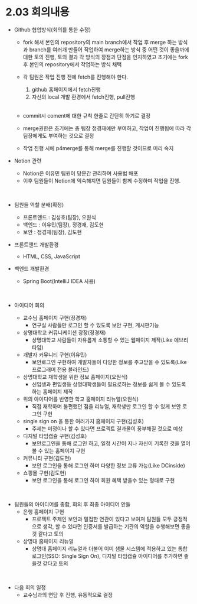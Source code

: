 # 2.03 회의내용

- Github 협업방식(회의를 통한 수정)

  - fork 해서 본인의 repository의 main branch에서 작업 후
    merge 하는 방식과 branch를 여러개 만들어 작업하여 merge하는 방식 중 어떤 것이 좋을까에 대한 토의 진행, 토의 결과 각 방식의 장점과 단점을 인지하였고 초기에는 fork 후 본인의 repository에서 작업하는 방식 채택
  - 각 팀원은 작업 진행 전에 fetch를 진행해야 한다.

    1. github 홈페이지에서 fetch진행
    2. 자신의 local 개발 환경에서 fetch진행, pull진행
       <br/>
       <br/>

  - commit시 coment에 대한 규칙 한줄로 간단히 하기로 결정

  - merge권한은 초기에는 총 팀장 정경재에만 부여하고, 작업이 진행됨에 따라 각 팀장에게도 부여하는 것으로 결정

  - 작업 진행 시에 p4merge를 통해 merge를 진행할 것이므로 미리 숙지

- Notion 관련
  - Notion은 이유민 팀원이 당분간 관리하며 사용법 배포
  - 이후 팀원들이 Notion에 익숙해지면 팀원들이 함께 수정하며 작업을 진행.

<br/>

- 팀원들 역할 분배(확정)

  - 프론트엔드 : 김성호(팀장), 오원식
  - 백엔드 : 이유민(팀장), 정경재, 김도현
  - 보안 : 정경재(팀장), 김도현
- 프론트앤드 개발환경
  - HTML, CSS, JavaScript
- 백엔드 개발환경
  - Spring Boot(IntelliJ IDEA 사용)

<br/>

- 아이디어 회의

  - 교수님 홈페이지 구현(정경재)
    - 연구실 사람들만 로그인 할 수 있도록 보안 구현, 게시판기능
  - 상명대학교 커뮤니케이션 광장(정경재)
    - 상명대학교 사람들이 자유롭게 소통할 수 있는 웹페이지 제작(Like 에브리타임)
  - 개발자 커뮤니티 구현(이유민)
    - 보안로그인 구현하여 개발자들이 다양한 정보를 주고받을 수 있도록(Like 프로그래머 전용 블라인드)
  - 상명대학교 재학생을 위한 정보 홈페이지(오원식)
    - 신입생과 편입생등 상명대학생들이 필요로하는 정보를 쉽게 볼 수 있도록 하는 홈페이지 제작
  - 위의 아이디어를 반영한 학교 홈페이지 리뉴얼(오원식)
    - 직접 재학하며 불편했던 점을 리뉴얼, 재학생만 로그인 할 수 있게 보안 로그인 구현
  - single sign on 을 통한 여러가지 홈페이지 구현(김성호)
    - 주제는 미정이나 할 수 있다면 프로젝트 결과물이 풍부해질 것으로 예상
  - 디지털 타임캡슐 구현(김성호)
    - 보안로그인을 통해 로그인 하고, 일정 시간이 지나 자신이 기록한 것을 열어볼 수 있는 홈페이지 구현
  - 커뮤니티 구현(김도현)
    - 보안 로그인을 통해 로그인 하며 다양한 정보 교류 가능(Like DCinside)
  - 쇼핑몰 구현(김도현)
    - 보안 로그인을 통해 로그인 하여 회원 혜택 받을수 있는 형태로 구현

<br/>

- 팀원들의 아이디어를 종합, 회의 후 최종 아이디어 안들
  - 은행 홈페이지 구현
    - 프로젝트 주제인 보안과 밀접한 연관이 있다고 보여져 팀원들 모두 긍정적으로 생각, 할 수 있다면 인증서를 발급하는 기관의 역할을 수행해보면 좋을 것 같다고 토의
  - 상명대 홈페이지 리뉴얼
    - 상명대 홈페이지 리뉴얼과 더불어 이미 샘물 시스템에 적용하고 있는 통합 로그인(SSO: Single Sign On), 디지털 타임캡슐 아이디어를 추가하면 좋을것 같다고 토의

<br/>

- 다음 회의 일정
  - 교수님과의 면담 후 진행, 유동적으로 결정
